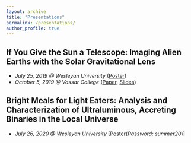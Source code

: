 ```yaml
---
layout: archive
title: "Presentations"
permalink: /presentations/
author_profile: true
---
```


## If You Give the Sun a Telescope: Imaging Alien Earths with the Solar Gravitational Lens
* *July 25, 2019 @ Wesleyan University* ([Poster](https://mvtea.github.io/files/summer19-poster.pdf))
* *October 5, 2019 @ Vassar College* ([Paper](https://mvtea.github.io/files/tea_knac2019.pdf), [Slides](https://mvtea.github.io/files/Tea_KNAC2019_Talk.pdf))

## Bright Meals for Light Eaters: Analysis and Characterization of Ultraluminous, Accreting Binaries in the Local Universe
* *July 26, 2020 @ Wesleyan University* [[Poster](http://summer20.research.wesleyan.edu/2020/07/01/51/)(*Password: summer20*)]
